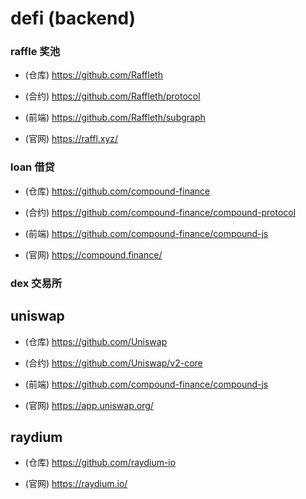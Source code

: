 # defi **(backend)**

### raffle 奖池

- (仓库) https://github.com/Raffleth

- (合约) https://github.com/Raffleth/protocol

- (前端) https://github.com/Raffleth/subgraph

- (官网) https://raffl.xyz/

### loan 借贷

- (仓库) https://github.com/compound-finance

- (合约) https://github.com/compound-finance/compound-protocol

- (前端) https://github.com/compound-finance/compound-js

- (官网) https://compound.finance/

### dex 交易所

## uniswap

- (仓库) https://github.com/Uniswap

- (合约) https://github.com/Uniswap/v2-core

- (前端) https://github.com/compound-finance/compound-js

- (官网) https://app.uniswap.org/

## raydium

- (仓库) https://github.com/raydium-io

- (官网) https://raydium.io/
